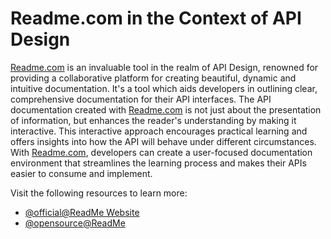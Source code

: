 # Readme.com in the Context of API Design

[Readme.com](http://Readme.com) is an invaluable tool in the realm of API Design, renowned for providing a collaborative platform for creating beautiful, dynamic and intuitive documentation. It's a tool which aids developers in outlining clear, comprehensive documentation for their API interfaces. The API documentation created with [Readme.com](http://Readme.com) is not just about the presentation of information, but enhances the reader's understanding by making it interactive. This interactive approach encourages practical learning and offers insights into how the API will behave under different circumstances. With [Readme.com](http://Readme.com), developers can create a user-focused documentation environment that streamlines the learning process and makes their APIs easier to consume and implement.

Visit the following resources to learn more:

- [@official@ReadMe Website](https://readme.com)
- [@opensource@ReadMe](https://github.com/orgs/readmeio/repositories?type=source)